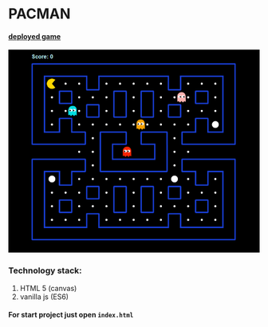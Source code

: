 # PACMAN
#### [deployed game](https://daniil-khlyvniuk.github.io/pacman/)
![](images/screenshot.png)


### Technology stack:
1. HTML 5 (canvas)
2. vanilla js (ES6)

#### For start project just open ``index.html``